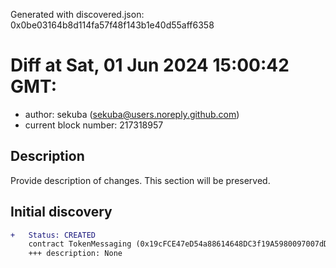 Generated with discovered.json: 0x0be03164b8d114fa57f48f143b1e40d55aff6358

# Diff at Sat, 01 Jun 2024 15:00:42 GMT:

- author: sekuba (<sekuba@users.noreply.github.com>)
- current block number: 217318957

## Description

Provide description of changes. This section will be preserved.

## Initial discovery

```diff
+   Status: CREATED
    contract TokenMessaging (0x19cFCE47eD54a88614648DC3f19A5980097007dD)
    +++ description: None
```
